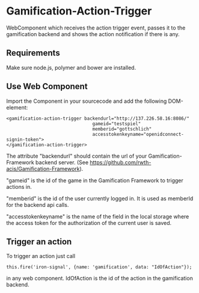 Gamification-Action-Trigger
================================

WebComponent which receives the action trigger event, passes it to the gamification backend and shows the action notification if there is any.

Requirements
----------
Make sure node.js, polymer and bower are installed.

Use Web Component
----------
Import the Component in your sourcecode and add the following DOM-element:
```
<gamification-action-trigger backendurl="http://137.226.58.16:8086/"
                                gameid="testspiel"
                                memberid="gottschlich"
                                accesstokenkeyname="openidconnect-signin-token">
</gamification-action-trigger>
```

The attribute "backendurl" should contain the url of your Gamification-Framework backend server.
(See https://github.com/rwth-acis/Gamification-Framework).

"gameid" is the id of the game in the Gamification Framework to trigger actions in.

"memberid" is the id of the user currently logged in. It is used as memberId for the backend api calls.

"accesstokenkeyname" is the name of the field in the local storage where the access token for the authorization of the current user is saved.

Trigger an action
----------
To trigger an action  just call
```
this.fire('iron-signal', {name: 'gamification', data: "IdOfAction"});
```
in any web component. IdOfAction is the id of the action in the gamification backend.